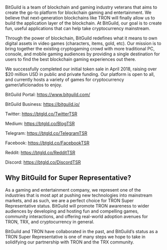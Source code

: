   BitGuild is a team of blockchain and gaming industry veterans that aims to create the go-to platform for blockchain gaming and entertainment. We believe that next-generation blockchains like TRON will finally allow us to build the application layer of the blockchain. At BitGuild, our goal is to create fun, useful applications that can help take cryptocurrency mainstream.

Through the power of blockchain, BitGuild redefines what it means to own digital assets in video games (characters, items, gold, etc). Our mission is to bring together the existing cryptogaming crowd with more traditional PC, console, and mobile gaming audiences by providing a single destination for users to find the best blockchain gaming experiences out there.

We successfully completed our initial token sale in April 2018, raising over $20 million USD in public and private funding. Our platform is open to all, and currently hosts a variety of games for cryptocurrency gamer/aficionados to enjoy.


BitGuild Portal: https://www.bitguild.com/

BitGuild Business: https://bitguild.io/

Twitter: https://btgld.co/TwitterTSR

Medium: https://btgld.co/BlogTSR

Telegram: https://btgld.co/TelegramTSR

Facebook: https://btgld.co/FacebookTSR

Reddit: https://btgld.co/RedditTSR

Discord: https://btgld.co/DiscordTSR



## Why BitGuild for Super Representative?
  As a gaming and entertainment company, we represent one of the industries that is most apt at pushing new technologies into mainstream markets, and as such, we are a perfect choice for TRON Super Representative status. BitGuild will promote TRON awareness to wider audiences by developing and hosting fun and compelling games, community interactions, and offering real-world adoption avenues for TRON, TRX, and cryptocurrency in general.

BitGuild and TRON have collaborated in the past, and BitGuild’s status as a TRON Super Representative is one of many steps we hope to take in solidifying our partnership with TRON and the TRX community.
